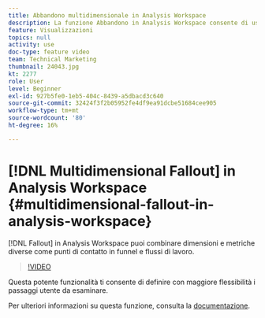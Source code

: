 ```yaml
---
title: Abbandono multidimensionale in Analysis Workspace
description: La funzione Abbandono in Analysis Workspace consente di usare dimensioni e metriche diverse come punti di contatto in funnel e flussi di lavoro.
feature: Visualizzazioni
topics: null
activity: use
doc-type: feature video
team: Technical Marketing
thumbnail: 24043.jpg
kt: 2277
role: User
level: Beginner
exl-id: 927b5fe0-1eb5-404c-8439-a5dbacd3c640
source-git-commit: 32424f3f2b05952fe4df9ea91dcbe51684cee905
workflow-type: tm+mt
source-wordcount: '80'
ht-degree: 16%

---
```


# [!DNL Multidimensional Fallout] in Analysis Workspace {#multidimensional-fallout-in-analysis-workspace}

[!DNL Fallout] in Analysis Workspace puoi combinare dimensioni e metriche diverse come punti di contatto in funnel e flussi di lavoro.

>[!VIDEO](https://video.tv.adobe.com/v/24043/?quality=12)

Questa potente funzionalità ti consente di definire con maggiore flessibilità i passaggi utente da esaminare.

Per ulteriori informazioni su questa funzione, consulta la [documentazione](https://marketing.adobe.com/resources/help/en_US/analytics/analysis-workspace/configuring-interdimensional-fallout.html).
